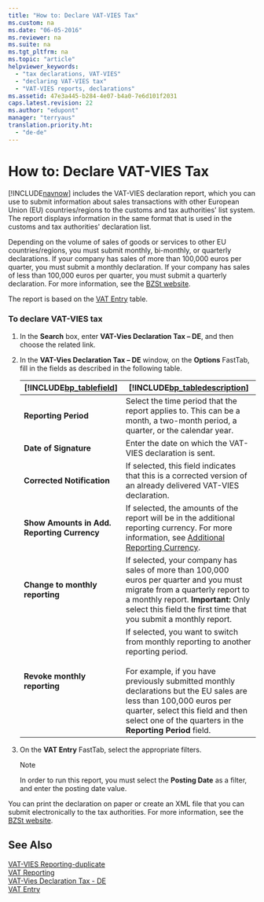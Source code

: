 ```yaml
---
title: "How to: Declare VAT-VIES Tax"
ms.custom: na
ms.date: "06-05-2016"
ms.reviewer: na
ms.suite: na
ms.tgt_pltfrm: na
ms.topic: "article"
helpviewer_keywords: 
  - "tax declarations, VAT-VIES"
  - "declaring VAT-VIES tax"
  - "VAT-VIES reports, declarations"
ms.assetid: 47e3a445-b284-4e07-b4a0-7e6d101f2031
caps.latest.revision: 22
ms.author: "edupont"
manager: "terryaus"
translation.priority.ht: 
  - "de-de"
---
```

# How to: Declare VAT-VIES Tax
[!INCLUDE[navnow](../../ApplicationDesign/includes/navnow_md.md)] includes the VAT\-VIES declaration report, which you can use to submit information about sales transactions with other European Union \(EU\) countries\/regions to the customs and tax authorities' list system. The report displays information in the same format that is used in the customs and tax authorities' declaration list.  
  
 Depending on the volume of sales of goods or services to other EU countries\/regions, you must submit monthly, bi\-monthly, or quarterly declarations. If your company has sales of more than 100,000 euros per quarter, you must submit a monthly declaration. If your company has sales of less than 100,000 euros per quarter, you must submit a quarterly declaration. For more information, see the [BZSt website](http://go.microsoft.com/fwlink/?LinkId=204368).  
  
 The report is based on the [VAT Entry](assetId:///e4113f5c-adc8-4bfd-8c4b-e7b5f11f4d32) table.  
  
### To declare VAT\-VIES tax  
  
1.  In the **Search** box, enter **VAT\-Vies Declaration Tax – DE**, and then choose the related link.  
  
2.  In the **VAT\-Vies Declaration Tax – DE** window, on the **Options** FastTab, fill in the fields as described in the following table.  
  
    |[!INCLUDE[bp_tablefield](../../ApplicationDesign/includes/bp_tablefield_md.md)]|[!INCLUDE[bp_tabledescription](../../ApplicationDesign/includes/bp_tabledescription_md.md)]|  
    |---------------------------------|---------------------------------------|  
    |**Reporting Period**|Select the time period that the report applies to. This can be a month, a two\-month period, a quarter, or the calendar year.|  
    |**Date of Signature**|Enter the date on which the VAT\-VIES declaration is sent.|  
    |**Corrected Notification**|If selected, this field indicates that this is a corrected version of an already delivered VAT\-VIES declaration.|  
    |**Show Amounts in Add. Reporting Currency**|If selected, the amounts of the report will be in the additional reporting currency. For more information, see [Additional Reporting Currency](assetId:///5264620d-b6cc-4d8a-b36a-b6e4a5714b36).|  
    |**Change to monthly reporting**|If selected, your company has sales of more than 100,000 euros per quarter and you must migrate from a quarterly report to a monthly report. **Important:**  Only select this field the first time that you submit a monthly report.|  
    |**Revoke monthly reporting**|If selected, you want to switch from monthly reporting to another reporting period.<br /><br /> For example, if you have previously submitted monthly declarations but the EU sales are less than 100,000 euros per quarter, select this field and then select one of the quarters in the **Reporting Period** field.|  
  
3.  On the **VAT Entry** FastTab, select the appropriate filters.  
  
    > [!NOTE]  
    >  In order to run this report, you must select the **Posting Date** as a filter, and enter the posting date value.  
  
 You can print the declaration on paper or create an XML file that you can submit electronically to the tax authorities. For more information, see the [BZSt website](http://go.microsoft.com/fwlink/?LinkId=204368).  
  
## See Also  
 [VAT\-VIES Reporting\-duplicate](../../LocalFunctionalityForMicrosoftDynamicsNav2016/Austria/vat-vies-reporting-duplicate.md)   
 [VAT Reporting](../../LocalFunctionalityForMicrosoftDynamicsNav2016/Austria/vat-reporting.md)   
 [VAT\-Vies Declaration Tax \- DE](../../LocalFunctionalityForMicrosoftDynamicsNav2016/Austria/-$-r_11007-vat-vies-declaration-tax-de-$-.md)   
 [VAT Entry](assetId:///e4113f5c-adc8-4bfd-8c4b-e7b5f11f4d32)